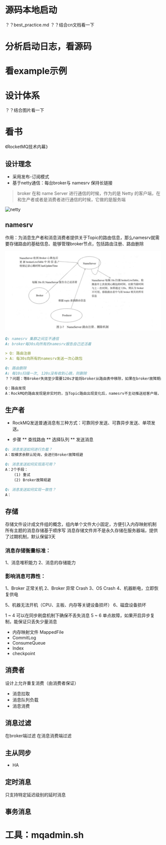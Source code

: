 
# 源码本地启动
？？best_practice.md
？？结合cn文档看一下


# 分析启动日志，看源码
# 看example示例


# 设计体系
？？结合图片看一下


# 看书
《RocketMQ技术内幕》

## 设计理念
* 采用发布-订阅模式
* 基于netty通信：每台broker与 namesrv 保持长链接
> broker 在和 name Server 进行通信的时候，作为的是 Netty 的客户端，在和生产者或者是消费者进行通信的时候，它做的是服务端

![netty](../image/rocketmq_design_3.png "体系结构图")


## namesrv
作用：为消息生产者和消息消费者提供关于Topic的路由信息，那么namesrv就需要存储路由的基础信息、能够管理broker节点，包括路由注册、路由删除

![namesrv](./local/images/namesrv.png "交互图")

```markdown
Q: namesrv 集群之间互不通信
A: broker每30s向所有的namesrv报告自己还活着
```

```markdown
> Q: 路由注册
> A: 每30s向所有的namesrv发送一次心跳包
```

```markdown
Q: 路由删除
A: 每10s扫描一次, 120s没有收到心跳，则删除
？？问题：等Broker失效至少需要120s才能将broker从路由表中移除，如果在broker故障期间，消息生产者producer根据主题获取到的路由信息包含已经宕机的broker，会导致消息失败，怎么办？
```

```markdown
Q：路由发现
A：RockMQ的路由发现是非实时的，当Topic路由出现变化后，namesrv不主动推送给客户端，而是由客户端拉取定时拉取主题最新的路由
```


## 生产者
* RockMQ发送普通消息有三种方式：可靠同步发送、可靠异步发送、单项发送。

* 步骤
** 查找路由
** 选择队列
** 发送消息

```markdown
Q: 消息发送如何进行负载？
A：取模求余默认轮询，会进行Broker故障规避
```

```markdown
Q: 消息发送如何实现高可用？
A：2个手段：
    (1) 重试 
    (2) Broker故障规避
```

```markdown
Q: 消息发送如何实现一致性？
A：
```

## 存储
存储文件设计成文件组的概念，组内单个文件大小固定，方便引入内存映射机制
所有主题的消息存储基于顺序写
消息存储文件并不是永久存储在服务器端，提供了过期机制，默认保留3天


### 消息存储衡量标准：
1、消息堆积能力
2、消息的存储能力

### 影响消息可靠性：
1、Broker 正常关机
2、Broker 异常 Crash
3、OS Crash
4、机器断电，立即恢复供电

5、机器无法开机（CPU、主板、内存等关键设备损坏）
6、磁盘设备损坏


1 ~ 4 可以在同步刷盘机制下确保不丢失消息
5 ~ 6 单点故障，如果开启异步复制，能保证只丢失少量消息


* 内存映射文件 MappedFile
* CommitLog
* ConsumeQueue
* Index
* checkpoint


## 消费者
设计上允许重复消费（由消费者保证）

* 消息拉取
* 消息队列负载
* 消息消费
 
## 消息过滤
在broker端过滤
在消息消费端过滤

## 主从同步
* HA

## 定时消息
只支持特定延迟级别的延时消息

## 事务消息


# 工具：mqadmin.sh










